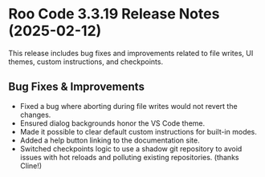 # Roo Code 3.3.19 Release Notes (2025-02-12)

This release includes bug fixes and improvements related to file writes, UI themes, custom instructions, and checkpoints.

## Bug Fixes & Improvements

*   Fixed a bug where aborting during file writes would not revert the changes.
*   Ensured dialog backgrounds honor the VS Code theme.
*   Made it possible to clear default custom instructions for built-in modes.
*   Added a help button linking to the documentation site.
*   Switched checkpoints logic to use a shadow git repository to avoid issues with hot reloads and polluting existing repositories. (thanks Cline!)